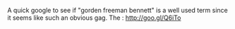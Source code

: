 A quick google to see if "gorden freeman bennett" is a well used term since it seems like such an obvious gag. The : http://goo.gl/Q6iTo